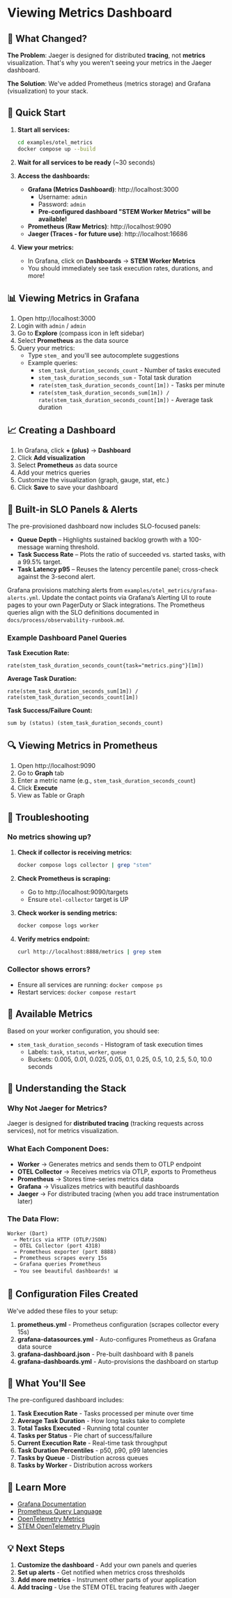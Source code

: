 # Viewing Metrics Dashboard

## 🚀 What Changed?

**The Problem**: Jaeger is designed for distributed **tracing**, not **metrics** visualization. That's why you weren't seeing your metrics in the Jaeger dashboard.

**The Solution**: We've added Prometheus (metrics storage) and Grafana (visualization) to your stack.

## 🎯 Quick Start

1. **Start all services:**
   ```bash
   cd examples/otel_metrics
   docker compose up --build
   ```

2. **Wait for all services to be ready** (~30 seconds)

3. **Access the dashboards:**
   - **Grafana (Metrics Dashboard)**: http://localhost:3000
     - Username: `admin`
     - Password: `admin`
     - **Pre-configured dashboard "STEM Worker Metrics" will be available!**
   - **Prometheus (Raw Metrics)**: http://localhost:9090
   - **Jaeger (Traces - for future use)**: http://localhost:16686

4. **View your metrics:**
   - In Grafana, click on **Dashboards** → **STEM Worker Metrics**
   - You should immediately see task execution rates, durations, and more!

## 📊 Viewing Metrics in Grafana

1. Open http://localhost:3000
2. Login with `admin` / `admin`
3. Go to **Explore** (compass icon in left sidebar)
4. Select **Prometheus** as the data source
5. Query your metrics:
   - Type `stem_` and you'll see autocomplete suggestions
   - Example queries:
     - `stem_task_duration_seconds_count` - Number of tasks executed
     - `stem_task_duration_seconds_sum` - Total task duration
     - `rate(stem_task_duration_seconds_count[1m])` - Tasks per minute
     - `rate(stem_task_duration_seconds_sum[1m]) / rate(stem_task_duration_seconds_count[1m])` - Average task duration

## 📈 Creating a Dashboard

1. In Grafana, click **+ (plus)** → **Dashboard**
2. Click **Add visualization**
3. Select **Prometheus** as data source
4. Add your metrics queries
5. Customize the visualization (graph, gauge, stat, etc.)
6. Click **Save** to save your dashboard

## 🚨 Built-in SLO Panels & Alerts

The pre-provisioned dashboard now includes SLO-focused panels:

- **Queue Depth** – Highlights sustained backlog growth with a 100-message warning threshold.
- **Task Success Rate** – Plots the ratio of succeeded vs. started tasks, with a 99.5% target.
- **Task Latency p95** – Reuses the latency percentile panel; cross-check against the 3-second alert.

Grafana provisions matching alerts from `examples/otel_metrics/grafana-alerts.yml`. Update the contact points via Grafana’s Alerting UI to route pages to your own PagerDuty or Slack integrations. The Prometheus queries align with the SLO definitions documented in `docs/process/observability-runbook.md`.

### Example Dashboard Panel Queries

**Task Execution Rate:**
```promql
rate(stem_task_duration_seconds_count{task="metrics.ping"}[1m])
```

**Average Task Duration:**
```promql
rate(stem_task_duration_seconds_sum[1m]) / rate(stem_task_duration_seconds_count[1m])
```

**Task Success/Failure Count:**
```promql
sum by (status) (stem_task_duration_seconds_count)
```

## 🔍 Viewing Metrics in Prometheus

1. Open http://localhost:9090
2. Go to **Graph** tab
3. Enter a metric name (e.g., `stem_task_duration_seconds_count`)
4. Click **Execute**
5. View as Table or Graph

## 🐛 Troubleshooting

### No metrics showing up?

1. **Check if collector is receiving metrics:**
   ```bash
   docker compose logs collector | grep "stem"
   ```

2. **Check Prometheus is scraping:**
   - Go to http://localhost:9090/targets
   - Ensure `otel-collector` target is UP

3. **Check worker is sending metrics:**
   ```bash
   docker compose logs worker
   ```

4. **Verify metrics endpoint:**
   ```bash
   curl http://localhost:8888/metrics | grep stem
   ```

### Collector shows errors?

- Ensure all services are running: `docker compose ps`
- Restart services: `docker compose restart`

## 📝 Available Metrics

Based on your worker configuration, you should see:

- `stem_task_duration_seconds` - Histogram of task execution times
  - Labels: `task`, `status`, `worker`, `queue`
  - Buckets: 0.005, 0.01, 0.025, 0.05, 0.1, 0.25, 0.5, 1.0, 2.5, 5.0, 10.0 seconds

## 🎨 Understanding the Stack

### Why Not Jaeger for Metrics?

Jaeger is designed for **distributed tracing** (tracking requests across services), not for metrics visualization. 

### What Each Component Does:

- **Worker** → Generates metrics and sends them to OTLP endpoint
- **OTEL Collector** → Receives metrics via OTLP, exports to Prometheus
- **Prometheus** → Stores time-series metrics data
- **Grafana** → Visualizes metrics with beautiful dashboards
- **Jaeger** → For distributed tracing (when you add trace instrumentation later)

### The Data Flow:

```
Worker (Dart) 
  → Metrics via HTTP (OTLP/JSON)
  → OTEL Collector (port 4318)
  → Prometheus exporter (port 8888)
  → Prometheus scrapes every 15s
  → Grafana queries Prometheus
  → You see beautiful dashboards! 📊
```

## 🔧 Configuration Files Created

We've added these files to your setup:

1. **prometheus.yml** - Prometheus configuration (scrapes collector every 15s)
2. **grafana-datasources.yml** - Auto-configures Prometheus as Grafana data source
3. **grafana-dashboard.json** - Pre-built dashboard with 8 panels
4. **grafana-dashboards.yml** - Auto-provisions the dashboard on startup

## 📸 What You'll See

The pre-configured dashboard includes:

1. **Task Execution Rate** - Tasks processed per minute over time
2. **Average Task Duration** - How long tasks take to complete
3. **Total Tasks Executed** - Running total counter
4. **Tasks per Status** - Pie chart of success/failure
5. **Current Execution Rate** - Real-time task throughput
6. **Task Duration Percentiles** - p50, p90, p99 latencies
7. **Tasks by Queue** - Distribution across queues
8. **Tasks by Worker** - Distribution across workers

## 🔗 Learn More

- [Grafana Documentation](https://grafana.com/docs/grafana/latest/)
- [Prometheus Query Language](https://prometheus.io/docs/prometheus/latest/querying/basics/)
- [OpenTelemetry Metrics](https://opentelemetry.io/docs/concepts/signals/metrics/)
- [STEM OpenTelemetry Plugin](../../packages/otel/README.md)

## 💡 Next Steps

1. **Customize the dashboard** - Add your own panels and queries
2. **Set up alerts** - Get notified when metrics cross thresholds
3. **Add more metrics** - Instrument other parts of your application
4. **Add tracing** - Use the STEM OTEL tracing features with Jaeger
